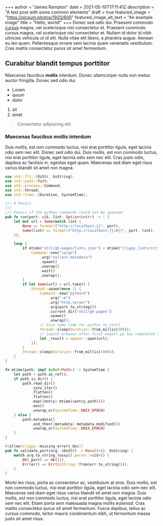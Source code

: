+++
author = "James Rampton"
date = 2021-05-10T17:11:41Z
description = "A test post with some common elements"
draft = true
featured_image = "https://picsum.photos/1920/600"
featured_image_alt_text = "An example image"
title = "Hello, world!"
+++
Donec sed _odio_ dui. Praesent commodo [cursus](https://example.com) magna, vel scelerisque nisl consectetur et. Praesent commodo cursus magna, vel scelerisque nisl consectetur et. Nullam id dolor id nibh ultricies vehicula ut id elit. Nulla vitae elit libero, a pharetra augue. Aenean eu leo quam. Pellentesque ornare sem lacinia quam venenatis vestibulum. Cras mattis consectetur purus sit amet fermentum.

## Curabitur blandit tempus porttitor

Maecenas faucibus **mollis** interdum. Donec ullamcorper nulla non metus auctor fringilla. Donec sed odio dui.

- Lorem
- ipsum
- dolor
  
1) sit
2) amet

> Consectetur adipiscing elit.

### Maecenas faucibus mollis interdum

Duis mollis, est non commodo luctus, nisi erat porttitor ligula, eget lacinia odio sem nec elit. Donec sed odio dui. Duis mollis, est non commodo luctus, nisi erat porttitor ligula, eget lacinia odio sem nec elit. Cras justo odio, dapibus ac facilisis in, egestas eget quam. Maecenas sed diam eget risus varius blandit sit amet non magna.

```rust
use std::ffi::{OsStr, OsString};
use std::path::Path;
use std::process::Command;
use std::thread;
use std::time::{Duration, SystemTime};

/// # Panics
///
/// Panics if the python commands could not be spawned
pub fn run(port: u16, lint: Option<&str>) -> ! {
    let mut url = Some(match lint {
        None => format!("http://localhost:{}", port),
        Some(lint) => format!("http://localhost:{}/#{}", port, lint),
    });

    loop {
        if mtime("util/gh-pages/lints.json") < mtime("clippy_lints/src") {
            Command::new("cargo")
                .arg("collect-metadata")
                .spawn()
                .unwrap()
                .wait()
                .unwrap();
        }
        if let Some(url) = url.take() {
            thread::spawn(move || {
                Command::new("python3")
                    .arg("-m")
                    .arg("http.server")
                    .arg(port.to_string())
                    .current_dir("util/gh-pages")
                    .spawn()
                    .unwrap();
                // Give some time for python to start
                thread::sleep(Duration::from_millis(500));
                // Launch browser after first export.py has completed and http.server is up
                let _result = opener::open(url);
            });
        }
        thread::sleep(Duration::from_millis(1000));
    }
}

fn mtime(path: impl AsRef<Path>) -> SystemTime {
    let path = path.as_ref();
    if path.is_dir() {
        path.read_dir()
            .into_iter()
            .flatten()
            .flatten()
            .map(|entry| mtime(&entry.path()))
            .max()
            .unwrap_or(SystemTime::UNIX_EPOCH)
    } else {
        path.metadata()
            .and_then(|metadata| metadata.modified())
            .unwrap_or(SystemTime::UNIX_EPOCH)
    }
}

#[allow(clippy::missing_errors_doc)]
pub fn validate_port(arg: &OsStr) -> Result<(), OsString> {
    match arg.to_string_lossy().parse::<u16>() {
        Ok(_port) => Ok(()),
        Err(err) => Err(OsString::from(err.to_string())),
    }
}
```

Morbi leo risus, porta ac consectetur ac, vestibulum at eros. Duis mollis, est non commodo luctus, nisi erat porttitor ligula, eget lacinia odio sem nec elit. Maecenas sed diam eget risus varius blandit sit amet non magna. Duis mollis, est non commodo luctus, nisi erat porttitor ligula, eget lacinia odio sem nec elit. Etiam porta sem malesuada magna mollis euismod. Cras mattis consectetur purus sit amet fermentum. Fusce dapibus, tellus ac cursus commodo, tortor mauris condimentum nibh, ut fermentum massa justo sit amet risus.
